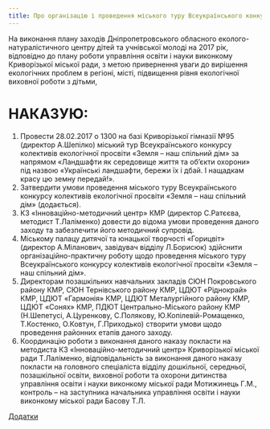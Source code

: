 ```yaml
---
title: Про організацію і проведення міського туру Всеукраїнського конкурсу колективів екологічної просвіти «Земля – наш спільний дім»
---
```


На виконання плану заходів Дніпропетровського обласного еколого-натуралістичного центру дітей та учнівської молоді на 2017 рік, відповідно до плану роботи управління освіти і науки виконкому Криворізької міської ради, з метою привернення уваги до вирішення екологічних проблем в регіоні, місті, підвищення рівня екологічної виховної роботи з дітьми,

# НАКАЗУЮ:

1.  Провести 28.02.2017 о 1300 на базі Криворізької гімназії №95 (директор А.Шепілко) міський тур Всеукраїнського конкурсу колективів екологічної просвіти «Земля – наш спільний дім» за напрямом «Ландшафти як середовище життя та об’єкти охорони» під назвою «Українські ландшафти, бережи їх і дбай. І нащадкам красу цю земну передай!».
2.  Затвердити умови проведення міського туру Всеукраїнського конкурсу колективів екологічної просвіти «Земля – наш спільний дім» (додається).
3.  КЗ «Інноваційно-методичний центр» КМР (директор С.Ратєєва, методист Т.Лаліменко) довести до відома умови проведення даного заходу та забезпечити його методичний супровід.
4.  Міському палацу дитячої та юнацької творчості «Горицвіт» (директор А.Міланович, завідувач відділу Л.Борисюк) здійснити організаційно-практичну роботу щодо проведення міського туру Всеукраїнського конкурсу колективів екологічної просвіти «Земля – наш спільний дім».
5.  Директорам позашкільних навчальних закладів СЮН Покровського району КМР, СЮН Тернівського району КМР, ЦДЮТ «Ріднокрай» КМР, ЦДЮТ «Гармонія» КМР, ЦДЮТ Металургійного району КМР, ЦДЮТ «Сонях» КМР, ПДЮТ Центрально-Міського району КМР (Н.Шепетусі, А.Цуренкову, С.Полякову, Ю.Копілевій-Ромащенко, Т.Костенко, О.Ковтун, Г.Приходько) створити умови щодо проведення районних етапів даного заходу.
6.  Координацію роботи з виконання даного наказу покласти на методиста КЗ «Інноваційно-методичний центр» Криворізької міської ради Т.Лаліменко, відповідальність за виконання даного наказу покласти на головного спеціаліста відділу дошкільної, середньої, позашкільної освіти, виховної роботи та охорони дитинства управління освіти і науки виконкому міської ради Мотижинець Г.М., контроль – на заступника начальника управління освіти і науки виконкому міської ради Басову Т.Л.

[Додатки](https://drive.google.com/open?id=0B2WFhDmnmBnUSWFsd19CUXhyRjA)
